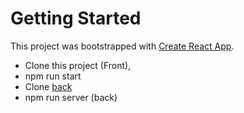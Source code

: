 # Getting Started

This project was bootstrapped with [Create React App](https://github.com/facebook/create-react-app).

- Clone this project (Front), 
- npm run start
- Clone [back](https://github.com/yoannesbourg/Product-catalog-back/) 
- npm run server (back)
